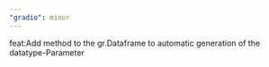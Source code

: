 ```yaml
---
"gradio": minor
---
```


feat:Add method to the gr.Dataframe to automatic generation of the datatype-Parameter
